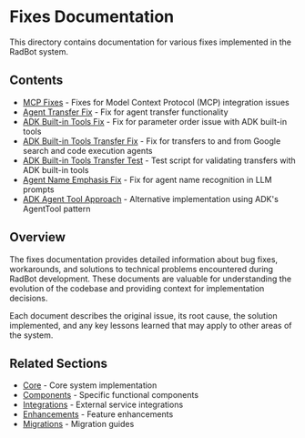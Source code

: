 # Fixes Documentation

<!-- Version: 0.4.0 | Last Updated: 2025-05-07 -->


This directory contains documentation for various fixes implemented in the RadBot system.

## Contents

- [MCP Fixes](mcp_fixes.md) - Fixes for Model Context Protocol (MCP) integration issues
- [Agent Transfer Fix](agent_transfer_fix.md) - Fix for agent transfer functionality
- [ADK Built-in Tools Fix](adk_builtin_tools_fix.md) - Fix for parameter order issue with ADK built-in tools
- [ADK Built-in Tools Transfer Fix](adk_builtin_tools_transfer_fix.md) - Fix for transfers to and from Google search and code execution agents
- [ADK Built-in Tools Transfer Test](adk_builtin_tools_transfer_test.md) - Test script for validating transfers with ADK built-in tools
- [Agent Name Emphasis Fix](agent_name_emphasis_fix.md) - Fix for agent name recognition in LLM prompts
- [ADK Agent Tool Approach](adk_agent_tool_approach.md) - Alternative implementation using ADK's AgentTool pattern

## Overview

The fixes documentation provides detailed information about bug fixes, workarounds, and solutions to technical problems encountered during RadBot development. These documents are valuable for understanding the evolution of the codebase and providing context for implementation decisions.

Each document describes the original issue, its root cause, the solution implemented, and any key lessons learned that may apply to other areas of the system.

## Related Sections

- [Core](../core/index.md) - Core system implementation
- [Components](../components/index.md) - Specific functional components
- [Integrations](../integrations/index.md) - External service integrations
- [Enhancements](../enhancements/index.md) - Feature enhancements
- [Migrations](../migrations/index.md) - Migration guides